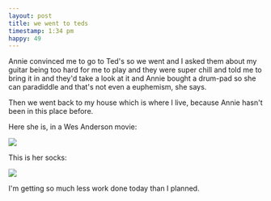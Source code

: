 ```yaml
---
layout: post
title: we went to teds
timestamp: 1:34 pm
happy: 49
---
```


Annie convinced me to go to Ted's so we went and I asked them about my guitar being too hard for me to play and they were super chill and told me to bring it in and they'd take a look at it and Annie bought a drum-pad so she can paradiddle and that's not even a euphemism, she says.

Then we went back to my house which is where I live, because Annie hasn't been in this place before.

Here she is, in a Wes Anderson movie:

![](https://lh3.googleusercontent.com/txy4Llqlc7mhEfJx1ACmKuWlMBJlG_2YptNDqtgPTUCjDs7rbVVriYnGHXFuvf1liFqr4nRDBJQwDbZ4ZF6mdbDuI4e-Bku_FyVJ1IzoW6TUXDItUdAtZ6YWuhBLEwX1ORlddGzjPCHeQHix9UR0a2u9VFQ7e8-wj19HDOwYfBsXQUucNOY71dC5hHoHgsXMHyTMlQK7V7tw1UCcSQp_Dm87o9kmZ1ycZ-KV5xDUTiv4DjWng7fVzjk-ic4UAEtPzy3eFjcO8IHnSmbSL59XgGVdG9v5iygk7e7W3HLa4z7XGoi3i0pXb1QLOMBVGv6V36zQZDWL2JflPI1jv1oNOMxxaVqNmA_v7GxegjA37oHNq_XIFLzovUmMtk8EtClYgRHVBybWZE21LzJ7rpleMBtAKdGnqrhK3JxddrR9gHo0YLbX1eej6vD6-NOuFXKA8QFCyWehoxLDc2iSY-e_iQHvBTRruyrVYPNf2XlyKl-6dzZU-7DGa_nFu-KH8mcLleRGp-kwE9KKVmMQCnTYM6GZ_K7Eo2EQ5BZt5jr-4X4-5kQE-3hJbS7lP6o4ghfmcP8TvmX79yhhLX_nsrzTaSV9xyd6FyEwValY737quVfranl6wA=w603-h803-no)

This is her socks:

![](https://lh3.googleusercontent.com/JF9JuaWLh2hjPvOzqz4A2uCkdsaX0IiFOsK0Q1zs_38J11WqndiF4KK9WqS7PtouImT3Ntf07i8osgR2jts2MO15Cbeyjk5fj2b98oFIs4Vehgyew2_8VtuezRU8CUt4HD4zE_f1XUzdar482XIOkmGhVunWI83m8p4tGb88G76pDL56nDtkfCOERxIoARtdnnbjFIufqFVPxOcsW2zhvvxrdsMbhGD3WOpUPWKBSs-Z0SjN-xHTg6n1z9Kf2Av6a_9qNgNp-TWwWRFwqUHcF3avQBPJ6gi1b3ZdiSW2CeKFWgnNjF1pX7Fh8XctkuHw73RlVQs36E9Gnjb-6n9REPay3dxC-CzcDB_mDbTq3pjwdK3SMBCWrUjWquCROxbP2lySogSpe-X5e8fQN0-0kjcOLTH5OVsLTVgiXa8u3wKJodtC9yDPCbY-vY9hNvaR4AbKN8OWouoEpUpl-AobTn1F4sevBJ4W11hrCxPcvj8Nqgb_Qh-Ser8nGup5VXgjo4NMBnOW6ghH_sMGZqY-VdnYtGmHv16vtTdSrbGaqXGx2VyT50G_JRSx7RQzwWgYI10RMaB7J04RQelFuUcG9VGRajJrMMakGyIVY8z5pNAjI0vrnw=w603-h803-no)

I'm getting so much less work done today than I planned.
